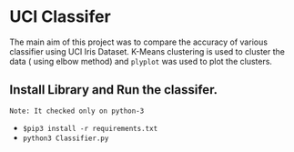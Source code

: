 # UCI Classifer

The main aim of this project was to compare the accuracy of various classifier using
UCI Iris Dataset.
K-Means clustering is used to cluster the data ( using elbow method) and `plyplot` was
used to plot the clusters.


## Install Library and Run the classifer.

`Note: It checked only on python-3`

- `$pip3 install -r requirements.txt`
- `python3 Classifier.py`
